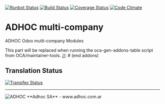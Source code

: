 [![Runbot Status](http://runbot.adhoc.com.ar/runbot/badge/flat/26/8.0.svg)](http://runbot.adhoc.com.ar/runbot/repo/github-com-ingadhoc-multi-company-26)
[![Build Status](https://travis-ci.org/ingadhoc/multi-company.svg?branch=8.0)](https://travis-ci.org/ingadhoc/multi-company)
[![Coverage Status](https://coveralls.io/repos/ingadhoc/multi-company/badge.png?branch=8.0)](https://coveralls.io/r/ingadhoc/multi-company?branch=8.0)
[![Code Climate](https://codeclimate.com/github/ingadhoc/multi-company/badges/gpa.svg)](https://codeclimate.com/github/ingadhoc/multi-company)

# ADHOC multi-company

ADHOC Odoo multi-company Modules

[//]: # (addons)
This part will be replaced when running the oca-gen-addons-table script from OCA/maintainer-tools.
[//]: # (end addons)

Translation Status
------------------
[![Transifex Status](https://www.transifex.com/projects/p/ingadhoc-multi-company-8-0/chart/image_png)](https://www.transifex.com/projects/p/ingadhoc-multi-company-8-0)

----

<img alt="ADHOC" src="http://fotos.subefotos.com/83fed853c1e15a8023b86b2b22d6145bo.png" />
**Adhoc SA** - www.adhoc.com.ar
